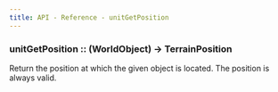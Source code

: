 ```yaml
---
title: API - Reference - unitGetPosition
---
```


### unitGetPosition :: (WorldObject) -> TerrainPosition

Return the position at which the given object is located. The position is
always valid.
